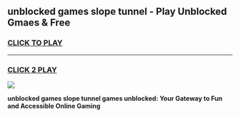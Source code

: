 
## unblocked games slope tunnel - Play Unblocked Gmaes & Free
<h3>
<a href="https://news.freeplayer.one?title=unblocked_games_slope_tunnel&ref=23F">CLICK TO PLAY</a></h3>
<hr>

<h3>
<a href="https://news.freeplayer.one?title=unblocked_games_slope_tunnel&ref=23F">CLICK 2 PLAY</a>
  
</h3>

<a href="https://news.freeplayer.one?title=unblocked_games_slope_tunnel&ref=23F/"><img src="https://clearcache.store/games.png"></a>


**unblocked games slope tunnel games unblocked: Your Gateway to Fun and Accessible Online Gaming**
